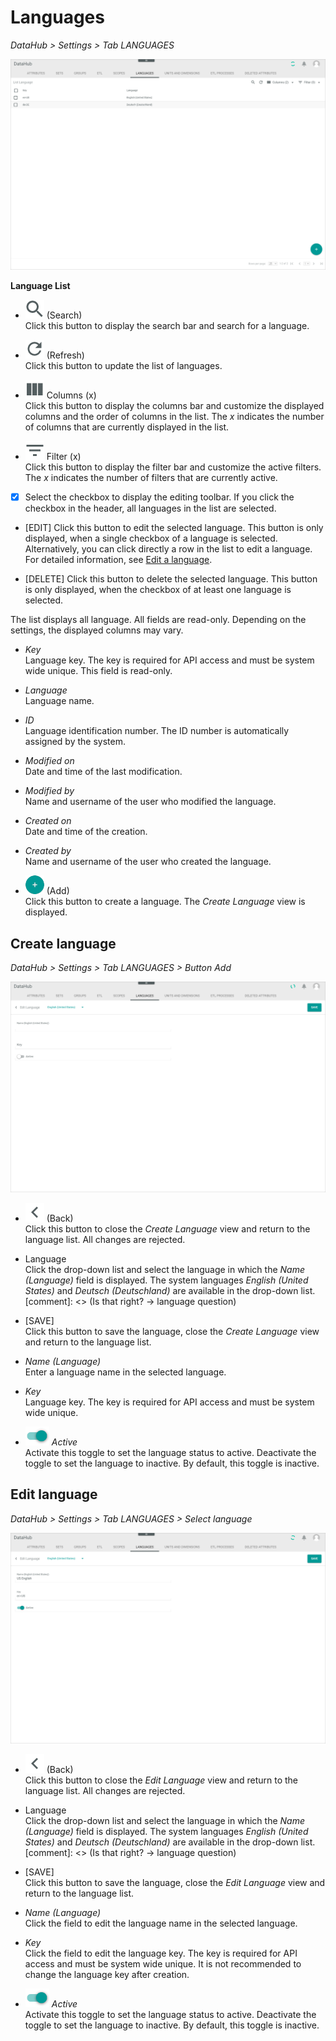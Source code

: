 # Languages

*DataHub > Settings > Tab LANGUAGES*

![Languages](/Assets/Screenshots/DataHub/Settings/Languages/LanguageList.png "[Languages]")

**Language List**

- ![Search](/Assets/Icons/Search.png "[Search]") (Search)   
  Click this button to display the search bar and search for a language.

- ![Refresh](/Assets/Icons/Refresh01.png "[Refresh]") (Refresh)   
  Click this button to update the list of languages.

- ![Columns](/Assets/Icons/Columns.png "[Columns]") Columns (x)   
  Click this button to display the columns bar and customize the displayed columns and the order of columns in the list. The *x* indicates the number of columns that are currently displayed in the list.

- ![Filter](/Assets/Icons/Filter.png "[Filter]") Filter (x)   
  Click this button to display the filter bar and customize the active filters. The *x* indicates the number of filters that are currently active.

- [x]     
  Select the checkbox to display the editing toolbar. If you click the checkbox in the header, all languages in the list are selected.

- [EDIT]
  Click this button to edit the selected language. This button is only displayed, when a single checkbox of a language is selected. Alternatively, you can click directly a row in the list to edit a language.
  For detailed information, see [Edit a language](/DataHub/Integration/05_ManageLanguages.md#edit-a-language).

- [DELETE]
  Click this button to delete the selected language. This button is only displayed, when the checkbox of at least one language is selected.       

The list displays all language. All fields are read-only. Depending on the settings, the displayed columns may vary.

- *Key*   
  Language key. The key is required for API access and must be system wide unique. This field is read-only.

- *Language*   
  Language name.

- *ID*   
  Language identification number. The ID number is automatically assigned by the system.

- *Modified on*   
  Date and time of the last modification.

- *Modified by*   
  Name and username of the user who modified the language.

- *Created on*   
  Date and time of the creation.

- *Created by*   
  Name and username of the user who created the language.

- ![Add](/Assets/Icons/Plus01.png "[Add]") (Add)   
  Click this button to create a language. The *Create Language* view is displayed.   



## Create language

*DataHub > Settings > Tab LANGUAGES > Button Add*

![Create language](/Assets/Screenshots/DataHub/Settings/Languages/CreateLanguage.png "[Create language]")

- ![Back](/Assets/Icons/Back02.png "[Back]") (Back)   
  Click this button to close the *Create Language* view and return to the language list. All changes are rejected.

- Language   
  Click the drop-down list and select the language in which the *Name (Language)* field is displayed. The system languages *English (United States)* and *Deutsch (Deutschland)* are available in the drop-down list.
  [comment]: <> (Is that right? -> language question)

- [SAVE]   
  Click this button to save the language, close the *Create Language* view and return to the language list.

- *Name (Language)*   
  Enter a language name in the selected language.

- *Key*   
  Language key. The key is required for API access and must be system wide unique.

- ![Toggle](/Assets/Icons/Toggle.png "[Toggle]") *Active*   
  Activate this toggle to set the language status to active. Deactivate the toggle to set the language to inactive. By default, this toggle is inactive.



## Edit language

*DataHub > Settings > Tab LANGUAGES > Select language*

![Edit language](/Assets/Screenshots/DataHub/Settings/Languages/EditLanguage.png "[Edit language]")

- ![Back](/Assets/Icons/Back02.png "[Back]") (Back)   
  Click this button to close the *Edit Language* view and return to the language list. All changes are rejected.

- Language   
  Click the drop-down list and select the language in which the *Name (Language)* field is displayed. The system languages *English (United States)* and *Deutsch (Deutschland)* are available in the drop-down list.
  [comment]: <> (Is that right? -> language question)

- [SAVE]   
  Click this button to save the language, close the *Edit Language* view and return to the language list.

- *Name (Language)*   
  Click the field to edit the language name in the selected language.

- *Key*   
  Click the field to edit the language key. The key is required for API access and must be system wide unique. It is not recommended to change the language key after creation.

- ![Toggle](/Assets/Icons/Toggle.png "[Toggle]") *Active*   
  Activate this toggle to set the language status to active. Deactivate the toggle to set the language to inactive. By default, this toggle is inactive.
